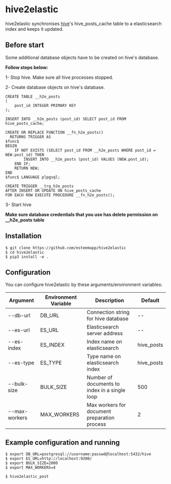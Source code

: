 # hive2elastic

hive2elastic synchronises [hive](https://github.com/steemit/hivemind)'s hive_posts_cache table to a elasticsearch index and keeps it updated.


## Before start

Some additional database objects have to be created on hive's database.

**Follow steps below:**

1- Stop hive. Make sure all hive processes stopped.

2- Create database objects on hive's database.

```
CREATE TABLE __h2e_posts
(
    post_id INTEGER PRIMARY KEY
);
```

```
INSERT INTO __h2e_posts (post_id) SELECT post_id FROM hive_posts_cache;
```

```
CREATE OR REPLACE FUNCTION __fn_h2e_posts()
  RETURNS TRIGGER AS
$func$
BEGIN   
    IF NOT EXISTS (SELECT post_id FROM __h2e_posts WHERE post_id = NEW.post_id) THEN
    	INSERT INTO __h2e_posts (post_id) VALUES (NEW.post_id);
	END IF;
	RETURN NEW;
END
$func$ LANGUAGE plpgsql;
```

```
CREATE TRIGGER __trg_h2e_posts
AFTER INSERT OR UPDATE ON hive_posts_cache
FOR EACH ROW EXECUTE PROCEDURE __fn_h2e_posts();
```

3- Start hive

**Make sure database credentials that you use has delete permission on __h2e_posts table**

## Installation

```
$ git clone https://github.com/esteemapp/hive2elastic
$ cd hive2elastic
$ pip3 install -e .
```

## Configuration

You can configure hive2elastic by these arguments/environment variables:


|	Argument	|	Environment Variable	|	Description | Default|
|	--------	|	--------	|	--------	|  --------	|  
|	--db-url	|	DB_URL	|	Connection string for hive database	| -- | 
|	--es-url	|	ES_URL	|	Elasticsearch server address	| -- | 
|	--es-index	|	ES_INDEX	|	 Index name on elasticsearch	| hive_posts | 
|	--es-type	|	ES_TYPE	|	 Type name on elasticsearch index | hive_posts | 
|	--bulk-size	|	BULK_SIZE	|	 Number of documents to index in a single loop | 500 | 
|	--max-workers	|	MAX_WORKERS	|  Max workers for document preparation process | 2 | 


## Example configuration and running

```
$ export DB_URL=postgresql://username:passwd@localhost:5432/hive 
$ export ES_URL=http://localhost:9200/
$ export BULK_SIZE=2000                 
$ export MAX_WORKERS=4

$ hive2elastic_post
```
